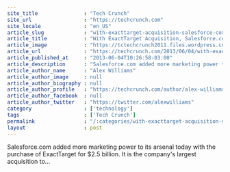 ```yaml
---
site_title               : "Tech Crunch"
site_url                 : "https://techcrunch.com"
site_locale              : "en_US"
article_slug             : "with-exacttarget-acquisition-salesforce-com-has-spent-close-to-s3-5-billion-to-get-into-the-chief-marketing-officers-suite"
article_title            : "With ExactTarget Acquisition, Salesforce.com Has Spent Close To $3.5 Billion To Get Into The Chief Marketing Officer’s Suite"
article_image            : "https://tctechcrunch2011.files.wordpress.com/2010/08/crm-salesforce.com_.jpg?w=169&h=122&crop=1"
article_url              : "https://techcrunch.com/2013/06/04/with-exacttarget-acquisition-salesforce-com-has-spent-close-to-3-5-billion-to-get-into-the-chief-marketing-officers-suite/"
article_published_at     : "2013-06-04T10:26:58-03:00"
article_description      : "Salesforce.com added more marketing power to its arsenal today with the purchase of ExactTarget for $2.5 billion. It is the company's largest acquisition to..."
article_author_name      : "Alex Williams"
article_author_image     : null
article_author_biography : null
article_author_profile   : "https://techcrunch.com/author/alex-williams/"
article_author_facebook  : null
article_author_twitter   : "https://twitter.com/alexwilliams"
category                 : ['technology']
tags                     : ['Tech Crunch']
permalink                : "/:categories/with-exacttarget-acquisition-salesforce-com-has-spent-close-to-s3-5-billion-to-get-into-the-chief-marketing-officers-suite/"
layout                   : post
---
```


Salesforce.com added more marketing power to its arsenal today with the purchase of ExactTarget for $2.5 billion. It is the company's largest acquisition to...
